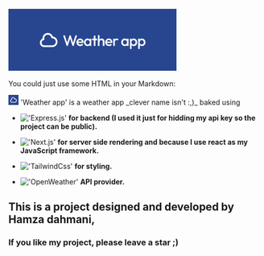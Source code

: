 ![weather app](public/logo.jpg)

You could just use some HTML in your Markdown:

<img src="public/favicon.jpg" alt='weather app logo' width="20"/>
'Weather app' is a weather app _clever name isn't :,)_ baked using

- !['Express.js'](https://img.shields.io/badge/-express.js-fff?logo=express&logoColor=000&style=for-the-badge) **for backend (I used it just for hidding my api key so the project can be public).**

- !['Next.js'](https://img.shields.io/badge/-next.js-fff?logo=next.js&logoColor=000&style=for-the-badge) **for server side rendering and because I use react as my JavaScript framework.**

* !['TailwindCss'](https://img.shields.io/badge/-tailwindcss-06B6D4?logo=tailwindcss&logoColor=fafafa&style=for-the-badge) **for styling.**

* !['OpenWeather'](https://img.shields.io/badge/-OpenWeather-eb6e4b?logo=cloud&logoColor=fafafa&style=for-the-badge) **API provider.**

## This is a project designed and developed by Hamza dahmani,

### If you like my project, please leave a star ;)
